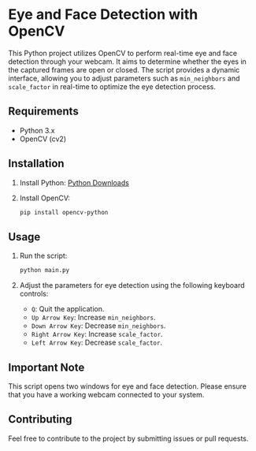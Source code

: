 # Eye and Face Detection with OpenCV

This Python project utilizes OpenCV to perform real-time eye and face detection through your webcam. It aims to determine whether the eyes in the captured frames are open or closed. The script provides a dynamic interface, allowing you to adjust parameters such as `min_neighbors` and `scale_factor` in real-time to optimize the eye detection process.

## Requirements

- Python 3.x
- OpenCV (cv2)

## Installation

1. Install Python: [Python Downloads](https://www.python.org/downloads/)

2. Install OpenCV:

   ```bash
   pip install opencv-python
   ```

## Usage

1. Run the script:

   ```bash
   python main.py
   ```

2. Adjust the parameters for eye detection using the following keyboard controls:

   - `Q`: Quit the application.
   - `Up Arrow Key`: Increase `min_neighbors`.
   - `Down Arrow Key`: Decrease `min_neighbors`.
   - `Right Arrow Key`: Increase `scale_factor`.
   - `Left Arrow Key`: Decrease `scale_factor`.

## Important Note

This script opens two windows for eye and face detection. Please ensure that you have a working webcam connected to your system.

## Contributing

Feel free to contribute to the project by submitting issues or pull requests.
